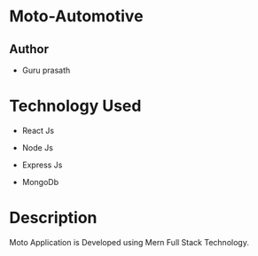 # Moto-Automotive 

## Author 

* Guru prasath 

# Technology Used 

* React Js

* Node Js 

* Express Js 

* MongoDb 

# Description

Moto Application is Developed using Mern Full Stack Technology. 
